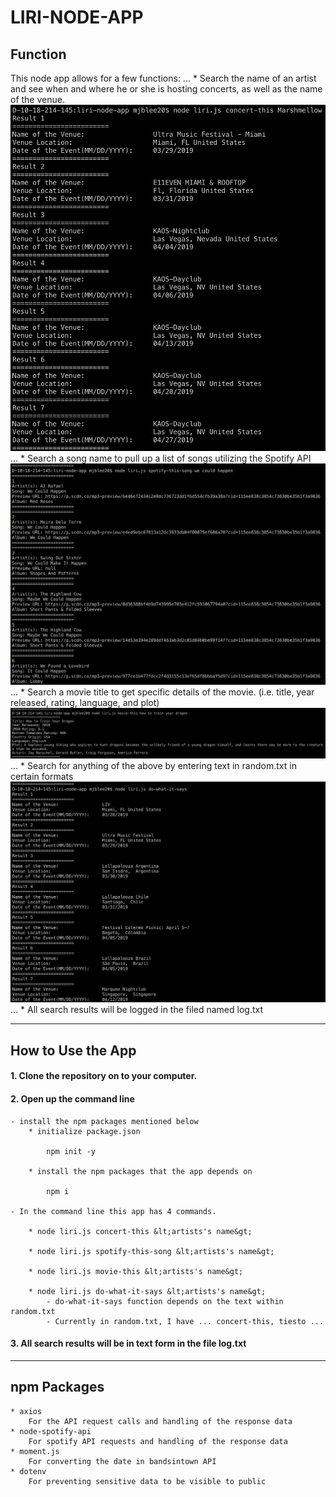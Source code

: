 # LIRI-NODE-APP

## Function

This node app allows for a few functions: 
...    * Search the name of an artist and see when and where he or she is hosting concerts, as well as the name of the venue.
       ![concert-this screenshot](images/concert-this.png)
...    * Search a song name to pull up a list of songs utilizing the Spotify API
       ![spotify-this-song screenshot](images/spotify-this-song.png)
...    * Search a movie title to get specific details of the movie. (i.e. title, year released, rating, language, and plot)
       ![movie-this screenshot](images/movie-this.png)
...    * Search for anything of the above by entering text in random.txt in certain formats
       ![movie-this screenshot](images/do-what-it-says.png)
...    * All search results will be logged in the filed named log.txt

---
## How to Use the App

#### 1. Clone the repository on to your computer. 

#### 2. Open up the command line
    - install the npm packages mentioned below
        * initialize package.json
        
            npm init -y

        * install the npm packages that the app depends on

            npm i

    - In the command line this app has 4 commands.

        * node liri.js concert-this &lt;artists's name&gt;

        * node liri.js spotify-this-song &lt;artists's name&gt;

        * node liri.js movie-this &lt;artists's name&gt;

        * node liri.js do-what-it-says &lt;artists's name&gt;
            - do-what-it-says function depends on the text within random.txt
            - Currently in random.txt, I have ... concert-this, tiesto ...
#### 3. All search results will be in text form in the file log.txt

---
## npm Packages

    * axios
        For the API request calls and handling of the response data
    * node-spotify-api
        For spotify API requests and handling of the response data
    * moment.js
        For converting the date in bandsintown API
    * dotenv
        For preventing sensitive data to be visible to public


